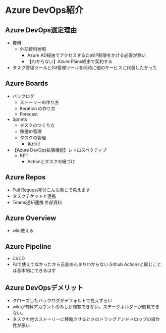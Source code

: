 
# Azure DevOps紹介

## Azure DevOps選定理由

- 費用
  - 外部資料参照
	- Azure AD経由でアクセスするためIP制限をかける必要が無い
	- 【わからない】Azure Plans経由で契約する
- タスク管理ツールとGit管理ツールを同時に他のサービスに代替したかった

## Azure Boards

- バックログ
	- ストーリーの作り方
	- Iteration の作り方
	- Forecast
- Sprints
  - タスクのつくり方
  - 稼働の管理
  - タスクの管理
	- 色付け
- 【Azure DevOps拡張機能】レトロスペクティブ
  - KPT
	- Actionとタスクの紐づけ

## Azure Repos

- Pull Request差分こんな感じで見えます
- タスクチケットと連携
- Teams通知連携
  外部資料

## Azure Overview

- wiki使える

## Azure Pipeline

- CI/CD
- PJで使えてなかったから正直あんまりわからない
  Github Actionsと同じことは基本的にできるはず

## Azure DevOpsデメリット

- クローズしたバックログがデフォルトで見えずらい
- wikiが有料アカウントのみしか閲覧できない。ステークホルダーが閲覧できない。
- タスクを他のストーリーに移動させるときのドラッグアンドドロップの操作性が悪い